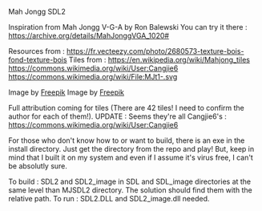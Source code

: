 Mah Jongg SDL2

Inspiration from Mah Jongg V-G-A by Ron Balewski
You can try it there : https://archive.org/details/MahJonggVGA_1020#

Resources from :
https://fr.vecteezy.com/photo/2680573-texture-bois-fond-texture-bois
Tiles from :
https://en.wikipedia.org/wiki/Mahjong_tiles
https://commons.wikimedia.org/wiki/User:Cangjie6
https://commons.wikimedia.org/wiki/File:MJt1-.svg

Image by <a href="https://www.freepik.com/free-vector/flat-design-poker-table-background_88532214.htm">Freepik</a>
Image by <a href="https://www.freepik.com/free-vector/flat-design-poker-table-background_88532181.htm">Freepik</a>

Full attribution coming for tiles (There are 42 tiles! I need to confirm the author for each of them!).
UPDATE : Seems they're all Cangjie6's : https://commons.wikimedia.org/wiki/User:Cangjie6

For those who don't know how to or want to build, there is an exe in the install directory. Just get the directory from the repo and play!
But, keep in mind that I built it on my system and even if I assume it's virus free, I can't be absolutly sure.

To build : SDL2 and SDL2_image in SDL and SDL_image directories at the same level than MJSDL2 directory. The solution should find them with the relative path.
To run : SDL2.DLL and SDL2_image.dll needed.
